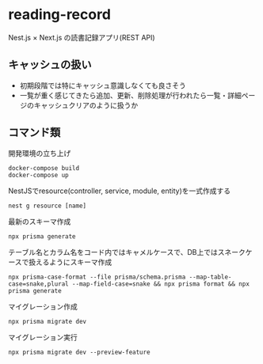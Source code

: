 # reading-record
Nest.js × Next.js の読書記録アプリ(REST API)

## キャッシュの扱い
- 初期段階では特にキャッシュ意識しなくても良さそう
- 一覧が重く感じてきたら追加、更新、削除処理が行われたら一覧・詳細ページのキャッシュクリアのように扱うか

## コマンド類
開発環境の立ち上げ
```
docker-compose build
docker-compose up
```

NestJSでresource(controller, service, module, entity)を一式作成する
```
nest g resource [name]
```

最新のスキーマ作成
```
npx prisma generate
```

テーブル名とカラム名をコード内ではキャメルケースで、DB上ではスネークケースで扱えるようにスキーマ作成
```
npx prisma-case-format --file prisma/schema.prisma --map-table-case=snake,plural --map-field-case=snake && npx prisma format && npx prisma generate
```

マイグレーション作成
```
npx prisma migrate dev
```

マイグレーション実行
```
npx prisma migrate dev --preview-feature
```
